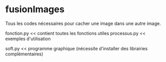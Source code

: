 # fusionImages
Tous les codes nécessaires pour cacher une image dans une autre image.

fonction.py << contient toutes les fonctions utiles
processus.py << exemples d'utilisation

soft.py << programme graphique (nécessite d'installer des librairies complémentaires)
